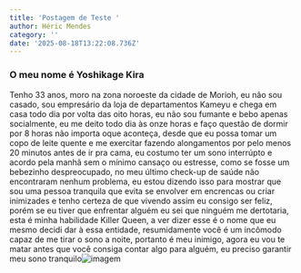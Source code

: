 ```yaml
---
title: 'Postagem de Teste '
author: Héric Mendes
category: ''
date: '2025-08-18T13:22:08.736Z'
---
```

### O meu nome é Yoshikage Kira

Tenho 33 anos, moro na zona noroeste da cidade de Morioh, eu não sou casado, sou empresário da loja de departamentos Kameyu e chega em casa todo dia por volta das oito horas, eu não sou fumante e bebo apenas socialmente, eu me deito todo dia às onze horas e faço questão de dormir por 8 horas não importa oque aconteça, desde que eu possa tomar um copo de leite quente e me exercitar fazendo alongamentos por pelo menos 20 minutos antes de ir pra cama, eu costumo ter um sono interrúpto e acordo pela manhã sem o mínimo cansaço ou estresse, como se fosse um bebezinho despreocupado, no meu último check-up de saúde não encontraram nenhum problema, eu estou dizendo isso para mostrar que sou uma pessoa tranquila que evita se envolver em encrencas ou criar inimizades e tenho certeza de que vivendo assim eu consigo ser feliz, porém se eu tiver que enfrentar alguém eu sei que ninguém me dertotaria, esta é minha habilidade Killer Queen, a ver dizer esse é o nome que eu mesmo decidi dar à essa entidade, resumidamente você é um incômodo capaz de me tirar o sono a noite, portanto é meu inimigo, agora eu vou te matar antes que você consiga contar algo para alguém, eu preciso garantir meu sono tranquilo![imagem](/images/HgPLjDwPcpx9hsVFvo_sn.webp)
